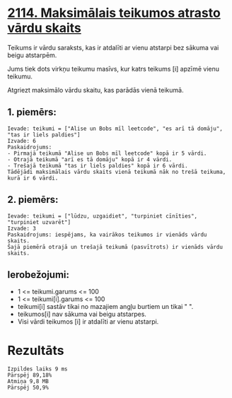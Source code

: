 # [2114. Maksimālais teikumos atrasto vārdu skaits](https://leetcode.com/problems/maximum-number-of-words-found-in-sentences/description/)

Teikums ir vārdu saraksts, kas ir atdalīti ar vienu atstarpi bez sākuma vai beigu atstarpēm.

Jums tiek dots virkņu teikumu masīvs, kur katrs teikums [i] apzīmē vienu teikumu.

Atgriezt maksimālo vārdu skaitu, kas parādās vienā teikumā.

 

## 1. piemērs:
```
Ievade: teikumi = ["Alise un Bobs mīl leetcode", "es arī tā domāju", "tas ir liels paldies"]
Izvade: 6
Paskaidrojums:
- Pirmajā teikumā "Alise un Bobs mīl leetcode" kopā ir 5 vārdi.
- Otrajā teikumā "arī es tā domāju" kopā ir 4 vārdi.
- Trešajā teikumā "tas ir liels paldies" kopā ir 6 vārdi.
Tādējādi maksimālais vārdu skaits vienā teikumā nāk no trešā teikuma, kurā ir 6 vārdi.
```
## 2. piemērs:
```
Ievade: teikumi = ["lūdzu, uzgaidiet", "turpiniet cīnīties", "turpiniet uzvarēt"]
Izvade: 3
Paskaidrojums: iespējams, ka vairākos teikumos ir vienāds vārdu skaits.
Šajā piemērā otrajā un trešajā teikumā (pasvītrots) ir vienāds vārdu skaits.
```
 

## Ierobežojumi:

- 1 <= teikumi.garums <= 100
- 1 <= teikumi[i].garums <= 100
- teikumi[i] sastāv tikai no mazajiem angļu burtiem un tikai " ".
- teikumos[i] nav sākuma vai beigu atstarpes.
- Visi vārdi teikumos [i] ir atdalīti ar vienu atstarpi.


# Rezultāts
```
Izpildes laiks 9 ms
Pārspēj 89,18%
Atmiņa 9,8 MB
Pārspēj 50,9%
```